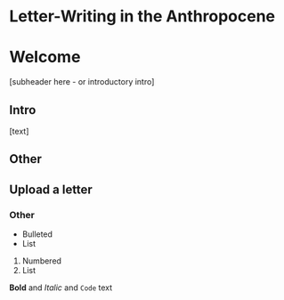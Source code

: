 # Letter-Writing in the Anthropocene

# Welcome

[subheader here - or introductory intro]

## Intro

[text]

## Other


## Upload a letter


### Other

- Bulleted
- List

1. Numbered
2. List

**Bold** and _Italic_ and `Code` text
